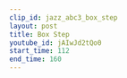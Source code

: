 ```yaml
---
clip_id: jazz_abc3_box_step
layout: post
title: Box Step
youtube_id: jAIwJd2tQo0
start_time: 112
end_time: 160
---
```



